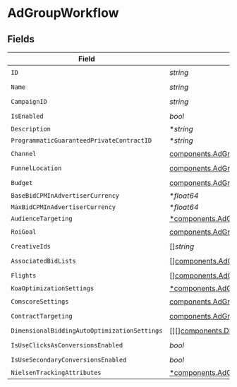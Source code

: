 # AdGroupWorkflow


## Fields

| Field                                                                                                       | Type                                                                                                        | Required                                                                                                    | Description                                                                                                 |
| ----------------------------------------------------------------------------------------------------------- | ----------------------------------------------------------------------------------------------------------- | ----------------------------------------------------------------------------------------------------------- | ----------------------------------------------------------------------------------------------------------- |
| `ID`                                                                                                        | *string*                                                                                                    | :heavy_check_mark:                                                                                          | N/A                                                                                                         |
| `Name`                                                                                                      | *string*                                                                                                    | :heavy_check_mark:                                                                                          | N/A                                                                                                         |
| `CampaignID`                                                                                                | *string*                                                                                                    | :heavy_check_mark:                                                                                          | N/A                                                                                                         |
| `IsEnabled`                                                                                                 | *bool*                                                                                                      | :heavy_check_mark:                                                                                          | N/A                                                                                                         |
| `Description`                                                                                               | **string*                                                                                                   | :heavy_minus_sign:                                                                                          | N/A                                                                                                         |
| `ProgrammaticGuaranteedPrivateContractID`                                                                   | **string*                                                                                                   | :heavy_minus_sign:                                                                                          | N/A                                                                                                         |
| `Channel`                                                                                                   | [components.AdGroupChannel](../../models/components/adgroupchannel.md)                                      | :heavy_check_mark:                                                                                          | N/A                                                                                                         |
| `FunnelLocation`                                                                                            | [components.AdGroupFunnelLocation](../../models/components/adgroupfunnellocation.md)                        | :heavy_check_mark:                                                                                          | N/A                                                                                                         |
| `Budget`                                                                                                    | [components.AdGroupBudget](../../models/components/adgroupbudget.md)                                        | :heavy_check_mark:                                                                                          | N/A                                                                                                         |
| `BaseBidCPMInAdvertiserCurrency`                                                                            | **float64*                                                                                                  | :heavy_minus_sign:                                                                                          | N/A                                                                                                         |
| `MaxBidCPMInAdvertiserCurrency`                                                                             | **float64*                                                                                                  | :heavy_minus_sign:                                                                                          | N/A                                                                                                         |
| `AudienceTargeting`                                                                                         | [*components.AdGroupAudienceTargeting](../../models/components/adgroupaudiencetargeting.md)                 | :heavy_minus_sign:                                                                                          | N/A                                                                                                         |
| `RoiGoal`                                                                                                   | [components.AdGroupROIGoal](../../models/components/adgrouproigoal.md)                                      | :heavy_check_mark:                                                                                          | N/A                                                                                                         |
| `CreativeIds`                                                                                               | []*string*                                                                                                  | :heavy_check_mark:                                                                                          | N/A                                                                                                         |
| `AssociatedBidLists`                                                                                        | [][components.AdGroupAssociateBidList](../../models/components/adgroupassociatebidlist.md)                  | :heavy_check_mark:                                                                                          | N/A                                                                                                         |
| `Flights`                                                                                                   | [][components.AdGroupFlight](../../models/components/adgroupflight.md)                                      | :heavy_check_mark:                                                                                          | N/A                                                                                                         |
| `KoaOptimizationSettings`                                                                                   | [*components.AdGroupKoaOptimizationSettings](../../models/components/adgroupkoaoptimizationsettings.md)     | :heavy_minus_sign:                                                                                          | N/A                                                                                                         |
| `ComscoreSettings`                                                                                          | [components.AdGroupComscoreSettings](../../models/components/adgroupcomscoresettings.md)                    | :heavy_check_mark:                                                                                          | N/A                                                                                                         |
| `ContractTargeting`                                                                                         | [components.AdGroupContractTargeting](../../models/components/adgroupcontracttargeting.md)                  | :heavy_check_mark:                                                                                          | N/A                                                                                                         |
| `DimensionalBiddingAutoOptimizationSettings`                                                                | [][][components.DimensionalBiddingDimensions](../../models/components/dimensionalbiddingdimensions.md)      | :heavy_check_mark:                                                                                          | N/A                                                                                                         |
| `IsUseClicksAsConversionsEnabled`                                                                           | *bool*                                                                                                      | :heavy_check_mark:                                                                                          | N/A                                                                                                         |
| `IsUseSecondaryConversionsEnabled`                                                                          | *bool*                                                                                                      | :heavy_check_mark:                                                                                          | N/A                                                                                                         |
| `NielsenTrackingAttributes`                                                                                 | [*components.AdGroupNielsenTrackingAttributes](../../models/components/adgroupnielsentrackingattributes.md) | :heavy_minus_sign:                                                                                          | N/A                                                                                                         |